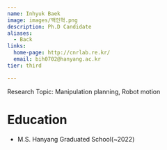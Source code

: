 ```yaml
---
name: Inhyuk Baek
image: images/백인혁.png
description: Ph.D Candidate
aliases:
  - Back
links:
  home-page: http://cnrlab.re.kr/
  email: bih0702@hanyang.ac.kr
tier: third

---
```

Research Topic: Manipulation planning, Robot motion  


# Education
- M.S. Hanyang Graduated School(~2022)